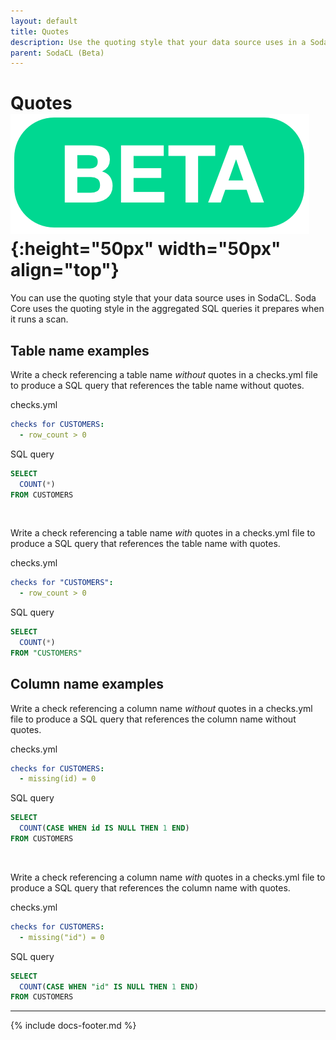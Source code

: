 ```yaml
---
layout: default
title: Quotes
description: Use the quoting style that your data source uses in a SodaCL (Beta) check. Soda Core (Beta) uses the quoting style in the SQL queries it prepares for a scan. 
parent: SodaCL (Beta)
---
```


# Quotes ![beta](/assets/images/beta.png){:height="50px" width="50px" align="top"}

You can use the quoting style that your data source uses in SodaCL. Soda Core uses the quoting style in the aggregated SQL queries it prepares when it runs a scan. 

## Table name examples

Write a check referencing a table name *without* quotes in a checks.yml file to produce a SQL query that references the table name without quotes.

checks.yml
```yaml
checks for CUSTOMERS:
  - row_count > 0
```

SQL query
```sql
SELECT
  COUNT(*)
FROM CUSTOMERS
```

<br />

Write a check referencing a table name *with* quotes in a checks.yml file to produce a SQL query that references the table name with quotes.

checks.yml
```yaml
checks for "CUSTOMERS":
  - row_count > 0
```

SQL query
```sql
SELECT
  COUNT(*)
FROM "CUSTOMERS"
```

## Column name examples

Write a check referencing a column name *without* quotes in a checks.yml file to produce a SQL query that references the column name without quotes.

checks.yml
```yaml
checks for CUSTOMERS:
  - missing(id) = 0
```

SQL query
```sql
SELECT
  COUNT(CASE WHEN id IS NULL THEN 1 END)
FROM CUSTOMERS
```

<br />

Write a check referencing a column name *with* quotes in a checks.yml file to produce a SQL query that references the column name with quotes.

checks.yml

```yaml
checks for CUSTOMERS:
  - missing("id") = 0
```

SQL query
```sql
SELECT
  COUNT(CASE WHEN "id" IS NULL THEN 1 END)
FROM CUSTOMERS
```


---
{% include docs-footer.md %}

